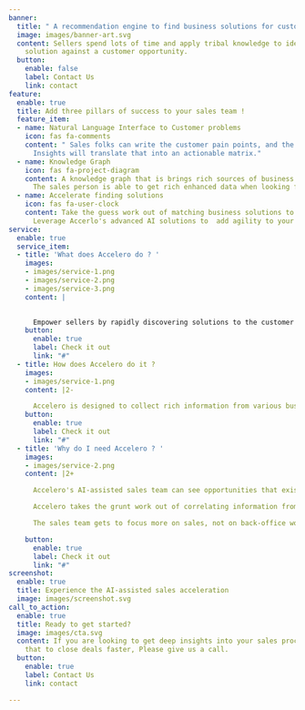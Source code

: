 ```yaml
---
banner:
  title: " A recommendation engine to find business solutions for customer problems."
  image: images/banner-art.svg
  content: Sellers spend lots of time and apply tribal knowledge to identify a winning
    solution against a customer opportunity.
  button:
    enable: false
    label: Contact Us
    link: contact
feature:
  enable: true
  title: Add three pillars of success to your sales team !
  feature_item:
  - name: Natural Language Interface to Customer problems
    icon: fas fa-comments
    content: " Sales folks can write the customer pain points, and the Accelero Sales
      Insights will translate that into an actionable matrix."
  - name: Knowledge Graph
    icon: fas fa-project-diagram
    content: A knowledge graph that is brings rich sources of business data together.
      The sales person is able to get rich enhanced data when looking for solutions.
  - name: Accelerate finding solutions
    icon: fas fa-user-clock
    content: Take the guess work out of matching business solutions to customer problems.
      Leverage Accerlo's advanced AI solutions to  add agility to your sales process.
service:
  enable: true
  service_item:
  - title: 'What does Accelero do ? '
    images:
    - images/service-1.png
    - images/service-2.png
    - images/service-3.png
    content: |
      ​

      Empower sellers by rapidly discovering solutions to the customer problems.  Thus accelerating the process from first hello to closing deals.
    button:
      enable: true
      label: Check it out
      link: "#"
  - title: How does Accelero do it ?
    images:
    - images/service-1.png
    content: |2-

      Accelero is designed to collect rich information from various business sources and merge it with qualified leads. An Accelero-ed sales team sees opportunities that others miss.
    button:
      enable: true
      label: Check it out
      link: "#"
  - title: 'Why do I need Accelero ? '
    images:
    - images/service-2.png
    content: |2+

      Accelero's AI-assisted sales team can see opportunities that exist across domains.

      Accelero takes the grunt work out of correlating information from different sources to provide a single page of business intelligence that can accelerate sales.

      The sales team gets to focus more on sales, not on back-office work.

    button:
      enable: true
      label: Check it out
      link: "#"
screenshot:
  enable: true
  title: Experience the AI-assisted sales acceleration
  image: images/screenshot.svg
call_to_action:
  enable: true
  title: Ready to get started?
  image: images/cta.svg
  content: If you are looking to get deep insights into your sales process, and leverage
    that to close deals faster, Please give us a call.
  button:
    enable: true
    label: Contact Us
    link: contact

---
```

